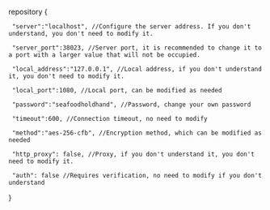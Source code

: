 
repository
{

     "server":"localhost", //Configure the server address. If you don't understand, you don't need to modify it.

     "server_port":38023, //Server port, it is recommended to change it to a port with a larger value that will not be occupied.

     "local_address":"127.0.0.1", //Local address, if you don't understand it, you don't need to modify it.

     "local_port":1080, //Local port, can be modified as needed

     "password":"seafoodholdhand", //Password, change your own password

     "timeout":600, //Connection timeout, no need to modify

     "method":"aes-256-cfb", //Encryption method, which can be modified as needed

     "http_proxy": false, //Proxy, if you don't understand it, you don't need to modify it.

     "auth": false //Requires verification, no need to modify if you don't understand

 }
